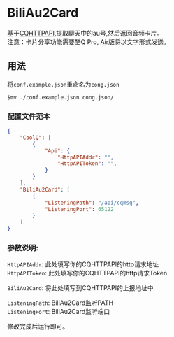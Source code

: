 # BiliAu2Card  
基于[CQHTTPAPI](https://github.com/richardchien/coolq-http-api),提取聊天中的au号,然后返回音频卡片。  
注意：卡片分享功能需要酷Q Pro, Air版将以文字形式发送。

## 用法

将`conf.example.json`重命名为`cong.json`  

```shell
$mv ./conf.example.json cong.json/
```
### 配置文件范本
```json
{
    "CoolQ": [
        {
            "Api": {
                "HttpAPIAddr": "",
                "HttpAPIToken": "",
            }
        }
    ],
    "BiliAu2Card": [    
        {
            "ListeningPath": "/api/cqmsg",
            "ListeningPort": 65122
        }
    ]
}
```
### 参数说明:  
`HttpAPIAddr`: 此处填写你的CQHTTPAPI的http请求地址  
`HttpAPIToken`: 此处填写你的CQHTTPAPI的http请求Token  

`BiliAu2Card`: 将此处填写到CQHTTPAPI的上报地址中  

`ListeningPath`: BiliAu2Card监听PATH  
`ListeningPort`: BiliAu2Card监听端口

修改完成后运行即可。